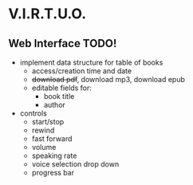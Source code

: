 # V.I.R.T.U.O.

## Web Interface TODO!
- implement data structure for table of books
  - access/creation time and date
  - ~~download pdf~~, download mp3, download epub
  - editable fields for:
    - book title
    - author
- controls
  - start/stop
  - rewind
  - fast forward
  - volume
  - speaking rate
  - voice selection drop down
  - progress bar
